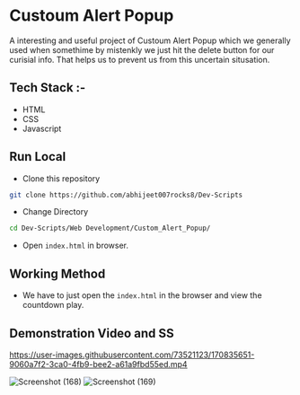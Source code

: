 # Custoum Alert Popup

A interesting and useful project of  Custoum Alert Popup which we generally used when somethime by mistenkly we just hit the delete button for our curisial info. That helps us to prevent us from this uncertain situsation.

## Tech Stack :-

- HTML
- CSS
- Javascript

## Run Local

* Clone this repository

```bash
git clone https://github.com/abhijeet007rocks8/Dev-Scripts
```

* Change Directory

```bash
cd Dev-Scripts/Web Development/Custom_Alert_Popup/
```

* Open `index.html` in browser.

## Working Method

* We have to just open the `index.html` in the browser and view the countdown play.

## Demonstration Video and SS
https://user-images.githubusercontent.com/73521123/170835651-9060a7f2-3ca0-4fb9-bee2-a61a9fbd55ed.mp4


![Screenshot (168)](https://user-images.githubusercontent.com/73521123/166456765-9848fb34-6bad-4900-9a93-32b195f3f790.png)
![Screenshot (169)](https://user-images.githubusercontent.com/73521123/166456779-1f0dfcd9-0d4a-4314-989d-414e5b413a43.png)
